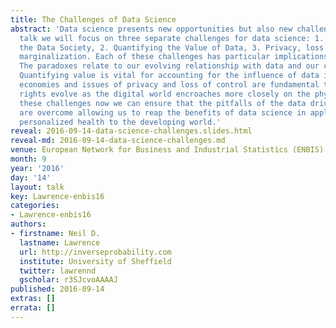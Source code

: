 ```yaml
---
title: The Challenges of Data Science
abstract: 'Data science presents new opportunities but also new challenges. In this
  talk we will focus on three separate challenges for data science: 1. Paradoxes of
  the Data Society, 2. Quantifying the Value of Data, 3. Privacy, loss of control,
  marginalization. Each of these challenges has particular implications for data science.
  The paradoxes relate to our evolving relationship with data and our changing expectations.
  Quantifying value is vital for accounting for the influence of data in our new digital
  economies and issues of privacy and loss of control are fundamental to how our pre-existing
  rights evolve as the digital world encroaches more closely on the physical. By addressing
  these challenges now we can ensure that the pitfalls of the data driven society
  are overcome allowing us to reap the benefits of data science in applications from
  personalized health to the developing world.'
reveal: 2016-09-14-data-science-challenges.slides.html
reveal-md: 2016-09-14-data-science-challenges.md
venue: European Network for Business and Industrial Statistics (ENBIS) 2016, Sheffield
month: 9
year: '2016'
day: '14'
layout: talk
key: Lawrence-enbis16
categories:
- Lawrence-enbis16
authors:
- firstname: Neil D.
  lastname: Lawrence
  url: http://inverseprobability.com
  institute: University of Sheffield
  twitter: lawrennd
  gscholar: r3SJcvoAAAAJ
published: 2016-09-14
extras: []
errata: []
---
```


